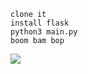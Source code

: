 ```
clone it
install flask
python3 main.py
boom bam bop
```
<img src="https://media.giphy.com/media/26ufdipQqU2lhNA4g/giphy.gif">